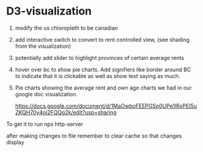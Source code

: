 # D3-visualization

1. modify the us chloropleth to be canadian
2. add interactive switch to convert to rent controlled view, (see shading from the visualization)
3. potentially add slider to highlight provinces of certain average rents
4. hover over bc to show pie charts. Add signifiers like border around BC to indicate that it is clickable as well as show text saying as much.
5. Pie charts showing the average rent and own age charts we had in our google doc visualization.

   https://docs.google.com/document/d/1MaOwboFEEPGSp0UPe1lRxPEI5uZKQH70y4oi2FQQg2k/edit?usp=sharing

To get it to run
npx http-server

after making changes to file remember to clear cache so that changes display
